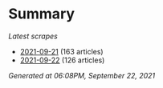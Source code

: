 # Summary
*Latest scrapes*
* [2021-09-21](https://github.com/nuuuwan/news_lk/blob/data/news_lk.2021-09-21.json) (163 articles)
* [2021-09-22](https://github.com/nuuuwan/news_lk/blob/data/news_lk.2021-09-22.json) (126 articles)

*Generated at 06:08PM, September 22, 2021*